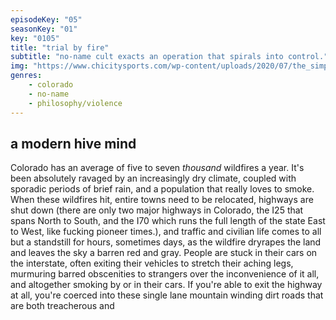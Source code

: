 ```yaml
---
episodeKey: "05"
seasonKey: "01"
key: "0105"
title: "trial by fire"
subtitle: "no-name cult exacts an operation that spirals into control."
img: "https://www.chicitysports.com/wp-content/uploads/2020/07/the_simpsons_couch_a_l.0.jpg"
genres: 
    - colorado
    - no-name
    - philosophy/violence
---
```


## a modern hive mind

Colorado has an average of five to seven *thousand* wildfires a year. It's been absolutely ravaged by an increasingly dry climate, coupled with sporadic periods of brief rain, and a population that really loves to smoke. When these wildfires hit, entire towns need to be relocated, highways are shut down (there are only two major highways in Colorado, the I25 that spans North to South, and the I70 which runs the full length of the state East to West, like fucking pioneer times.), and traffic and civilian life comes to all but a standstill for hours, sometimes days, as the wildfire dryrapes the land and leaves the sky a barren red and gray. People are stuck in their cars on the interstate, often exiting their vehicles to stretch their aching legs, murmuring barred obscenities to strangers over the inconvenience of it all, and altogether smoking by or in their cars. If you're able to exit the highway at all, you're coerced into these single lane mountain winding dirt roads that are both treacherous and 